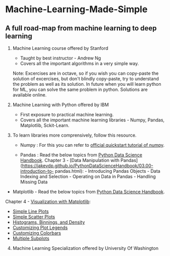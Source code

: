 # Machine-Learning-Made-Simple

## A full road-map from machine learning to deep learning

1. Machine Learning course offered by Stanford
   * Taught by best instructor - Andrew Ng
   * Covers all the important algorithms in a very simple way.
   
   Note: Excercises are in octave, so if you wish you can copy-paste the solution of excercises, but don't blindly copy-paste, try to          understand the problem as well as its solution. In future when you will learn python for ML, you can solve the same problem in python.      Solutions are available online.
   
2. Machine Learning with Python offered by IBM
   * First exposure to practical machine learning.
   * Covers all the important machine learning libraries - Numpy, Pandas, Matplotlib, Sckit-Learn.
   
3. To learn libraries more comprensively, follow this resource.

    + Numpy : For this you can refer to [official quickstart tutorial of numpy](https://numpy.org/devdocs/user/quickstart.html).
   
    + Pandas : Read the below topics from [Python Data Science Handbook](https://jakevdp.github.io/PythonDataScienceHandbook/).
              Chapter 3 - [Data Manipulation with Pandas](https://jakevdp.github.io/PythonDataScienceHandbook/03.00-introduction-to-                     pandas.html):
          - Introducing Pandas Objects
          - Data Indexing and Selection
          - Operating on Data in Pandas
          - Handling Missing Data
            
+ Matplotlib - Read the below topics from [Python Data Science Handbook](https://jakevdp.github.io/PythonDataScienceHandbook/).

Chapter 4 - [Visualization with Matplotlib](https://jakevdp.github.io/PythonDataScienceHandbook/04.00-introduction-to-matplotlib.html):

  - [Simple Line Plots](https://jakevdp.github.io/PythonDataScienceHandbook/04.01-simple-line-plots.html)
  - [Simple Scatter Plots](https://jakevdp.github.io/PythonDataScienceHandbook/04.02-simple-scatter-plots.html)
  - [Histograms, Binnings, and Density](https://jakevdp.github.io/PythonDataScienceHandbook/04.05-histograms-and-binnings.html)
  - [Customizing Plot Legends](https://jakevdp.github.io/PythonDataScienceHandbook/04.06-customizing-legends.html)
  - [Customizing Colorbars](https://jakevdp.github.io/PythonDataScienceHandbook/04.07-customizing-colorbars.html)
  - [Multiple Subplots](https://jakevdp.github.io/PythonDataScienceHandbook/04.08-multiple-subplots.html)


4. Machine Learning Specialization offered by University Of Washington
   
